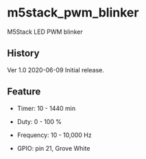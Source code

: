 # m5stack_pwm_blinker
M5Stack LED PWM blinker

## History
Ver 1.0 2020-06-09 Initial release.

## Feature
- Timer: 10 - 1440 min
- Duty: 0 - 100 %
- Frequency: 10 - 10,000 Hz

- GPIO: pin 21, Grove White

